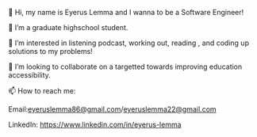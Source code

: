 👋 Hi, my name is Eyerus Lemma and I wanna to be a Software Engineer!

🌱 I’m a graduate highschool student.

💞️ I’m interested in listening podcast, working out, reading , and coding up solutions to my problems!

👀 I’m looking to collaborate on a targetted towards improving education accessibility.

📫 How to reach me: 

Email:eyeruslemma86@gmail.com/eyeruslemma22@gmail.com

LinkedIn: https://www.linkedin.com/in/eyerus-lemma
